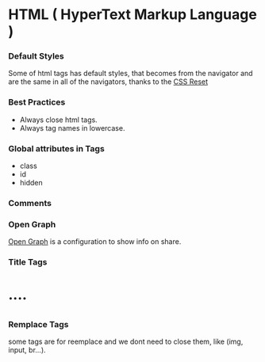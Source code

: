 # HTML ( HyperText Markup Language )

### Default Styles

Some of html tags has default styles, that becomes from the navigator and are the same in
all of the navigators, thanks to the [CSS Reset](https://meyerweb.com/eric/tools/css/reset/)

### Best Practices

- Always close html tags.
- Always tag names in lowercase.

### Global attributes in Tags

- class
- id
- hidden

### Comments

<!-- My Comment -->

### Open Graph

[Open Graph](https://ogp.me) is a configuration to show info on share.

### Title Tags

<h1>....<h6>

### Remplace Tags

some tags are for reemplace and we dont need to close them, like (img, input, br...).
